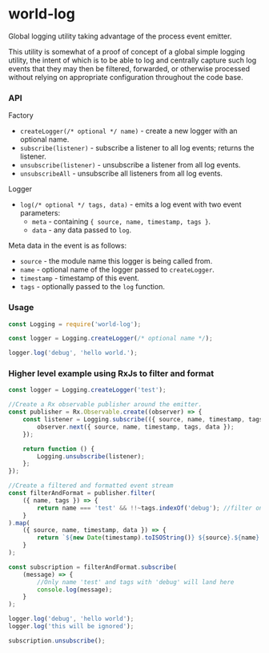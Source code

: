 # world-log

Global logging utility taking advantage of the process event emitter.

This utility is somewhat of a proof of concept of a global simple logging utility, the intent of
which is to be able to log and centrally capture such log events that they may then be filtered,
forwarded, or otherwise processed without relying on appropriate configuration throughout the code
base.

### API

Factory

- `createLogger(/* optional */ name)` - create a new logger with an optional name.
- `subscribe(listener)` - subscribe a listener to all log events; returns the listener.
- `unsubscribe(listener)` - unsubscribe a listener from all log events.
- `unsubscribeAll` - unsubscribe all listeners from all log events.

Logger

- `log(/* optional */ tags, data)` - emits a log event with two event parameters:
    - `meta` - containing `{ source, name, timestamp, tags }`.
    - `data` - any data passed to `log`.

Meta data in the event is as follows:

- `source` - the module name this logger is being called from.
- `name` - optional name of the logger passed to `createLogger`.
- `timestamp` - timestamp of this event.
- `tags` - optionally passed to the `log` function.

### Usage

```javascript
const Logging = require('world-log');

const logger = Logging.createLogger(/* optional name */);

logger.log('debug', 'hello world.');
```

### Higher level example using RxJs to filter and format

```javascript
const logger = Logging.createLogger('test');

//Create a Rx observable publisher around the emitter.
const publisher = Rx.Observable.create((observer) => {
    const listener = Logging.subscribe(({ source, name, timestamp, tags }, data) => {
        observer.next({ source, name, timestamp, tags, data });
    });

    return function () {
        Logging.unsubscribe(listener);
    };
});

//Create a filtered and formatted event stream
const filterAndFormat = publisher.filter(
    ({ name, tags }) => {
        return name === 'test' && !!~tags.indexOf('debug'); //filter on name, module, tags, etc.
    }
).map(
    ({ source, name, timestamp, data }) => {
        return `${new Date(timestamp).toISOString()} ${source}.${name}: ${JSON.stringify(data)}`;
    }
);

const subscription = filterAndFormat.subscribe(
    (message) => {
        //Only name 'test' and tags with 'debug' will land here
        console.log(message);
    }
);

logger.log('debug', 'hello world');
logger.log('this will be ignored');

subscription.unsubscribe();
```
